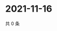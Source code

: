 # 2021-11-16

共 0 条

<!-- BEGIN WEIBO -->
<!-- 最后更新时间 Tue Nov 16 2021 23:09:23 GMT+0800 (China Standard Time) -->

<!-- END WEIBO -->
